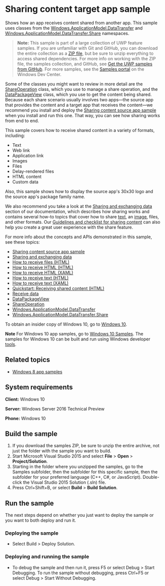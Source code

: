 ﻿<!---
  category: DeepLinksAndAppToAppCommunication 
  samplefwlink: http://go.microsoft.com/fwlink/p/?LinkId=620597
--->

# Sharing content target app sample

Shows how an app receives content shared from another app. This sample uses classes from the 
[Windows.ApplicationModel.DataTransfer](http://msdn.microsoft.com/library/windows/apps/br205967) and 
[Windows.ApplicationModel.DataTransfer.Share](http://msdn.microsoft.com/library/windows/apps/br205989) namespaces. 

> **Note:** This sample is part of a large collection of UWP feature samples. 
> If you are unfamiliar with Git and GitHub, you can download the entire collection as a 
> [ZIP file](https://github.com/Microsoft/Windows-universal-samples/archive/master.zip), but be 
> sure to unzip everything to access shared dependencies. For more info on working with the ZIP file, 
> the samples collection, and GitHub, see [Get the UWP samples from GitHub](https://aka.ms/ovu2uq). 
> For more samples, see the [Samples portal](https://aka.ms/winsamples) on the Windows Dev Center. 

Some of the classes you might want to review in more detail are the [ShareOperation](http://msdn.microsoft.com/library/windows/apps/br205977) 
class, which you use to manage a share operation, and the [DataPackageView](http://msdn.microsoft.com/library/windows/apps/hh738408) class, 
which you use to get the content being shared. Because each share scenario usually involves two apps—the source app that provides the content 
and a target app that receives the content—we recommend you install and deploy the 
[Sharing content source app sample](http://go.microsoft.com/fwlink/p/?linkid=231511) when you install and run this one. 
That way, you can see how sharing works from end to end. 

This sample covers how to receive shared content in a variety of formats, including:

- Text 
- Web link 
- Application link 
- Images 
- Files 
- Delay-rendered files 
- HTML content 
- Custom data 

Also, this sample shows how to display the source app's 30x30 logo and the source app's package family name.

We also recommend you take a look at the  [Sharing and exchanging data](http://msdn.microsoft.com/library/windows/apps/hh464923) section of our documentation, which describes how sharing works and contains several how-to topics that cover how to share [text](http://msdn.microsoft.com/library/windows/apps/hh758313), an  [image](http://msdn.microsoft.com/library/windows/apps/hh758305), files, and other formats. Our  [Guidelines and checklist for sharing content](http://msdn.microsoft.com/library/windows/apps/hh465251) can also help you create a great user experience with the share feature. 

For more info about the concepts and APIs demonstrated in this sample, see these topics:

- [Sharing content source app sample](http://go.microsoft.com/fwlink/p/?linkid=231511)
- [Sharing and exchanging data](http://msdn.microsoft.com/library/windows/apps/hh464923)
- [How to receive files (HTML)](http://msdn.microsoft.com/library/windows/apps/hh758302)
- [How to receive HTML (HTML)](http://msdn.microsoft.com/library/windows/apps/hh758303)
- [How to receive HTML (XAML)](http://msdn.microsoft.com/library/windows/apps/hh973053)
- [How to receive text (HTML)](http://msdn.microsoft.com/library/windows/apps/hh758304)
- [How to receive text (XAML)](http://msdn.microsoft.com/library/windows/apps/hh973054)
- [Quickstart: Receiving shared content (HTML)](http://msdn.microsoft.com/library/windows/apps/hh465255)
- [Receive data](https://msdn.microsoft.com/library/windows/apps/mt243292)
- [DataPackageView](http://msdn.microsoft.com/library/windows/apps/hh738408)
- [ShareOperation](http://msdn.microsoft.com/library/windows/apps/br205977)
- [Windows.ApplicationModel.DataTransfer](http://msdn.microsoft.com/library/windows/apps/br205967)
- [Windows.ApplicationModel.DataTransfer.Share](http://msdn.microsoft.com/library/windows/apps/br205989)



To obtain an insider copy of Windows 10, go to [Windows 10](http://insider.windows.com). 

**Note**  For Windows 10 app samples, go to  [Windows 10 Samples](https://github.com/Microsoft/Windows-universal-samples). The samples for Windows 10 can be built and run using Windows developer [tools](https://developer.windows.com).


## Related topics

- [Windows 8 app samples](http://go.microsoft.com/fwlink/p/?LinkID=227694)

## System requirements

**Client:** Windows 10

**Server:** Windows Server 2016 Technical Preview

**Phone:** Windows 10

## Build the sample

1. If you download the samples ZIP, be sure to unzip the entire archive, not just the folder with the sample you want to build. 
2. Start Microsoft Visual Studio 2015 and select **File** \> **Open** \> **Project/Solution**.
3. Starting in the folder where you unzipped the samples, go to the Samples subfolder, then the subfolder for this specific sample, then the subfolder for your preferred language (C++, C#, or JavaScript). Double-click the Visual Studio 2015 Solution (.sln) file.
4. Press Ctrl+Shift+B, or select **Build** \> **Build Solution**.

## Run the sample

The next steps depend on whether you just want to deploy the sample or you want to both deploy and run it.

### Deploying the sample

- Select Build > Deploy Solution. 

### Deploying and running the sample

- To debug the sample and then run it, press F5 or select Debug >  Start Debugging. To run the sample without debugging, press Ctrl+F5 or select Debug > Start Without Debugging. 
